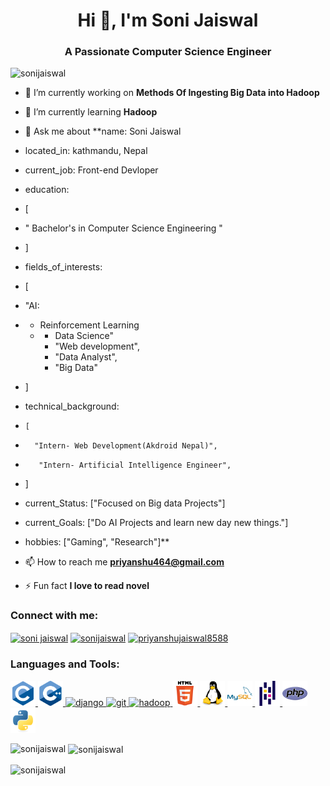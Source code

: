 <h1 align="center">Hi 👋, I'm Soni Jaiswal</h1>
<h3 align="center">A Passionate Computer Science Engineer</h3>

<p align="left"> <img src="https://komarev.com/ghpvc/?username=sonijaiswal&label=Profile%20views&color=0e75b6&style=flat" alt="sonijaiswal" /> </p>

- 🔭 I’m currently working on **Methods Of Ingesting Big Data into Hadoop**

- 🌱 I’m currently learning **Hadoop**

- 💬 Ask me about **name: Soni Jaiswal
- located_in: kathmandu, Nepal
- current_job: Front-end Devloper
- education:
-  [
-    " Bachelor's in Computer Science Engineering "
-  ]
-  fields_of_interests:
-  [
-    "AI:
-  - Reinforcement Learning
   - - Data Science"
     - "Web development",
     - "Data Analyst",
     - "Big Data"
-   ]
-    technical_background:
-     [
-       "Intern- Web Development(Akdroid Nepal)",
-        "Intern- Artificial Intelligence Engineer",
-  ]
-  current_Status: ["Focused on Big data Projects"]
-  current_Goals: ["Do AI Projects and learn new day new things."]
-  hobbies: ["Gaming", "Research"]**

- 📫 How to reach me **priyanshu464@gmail.com**

- ⚡ Fun fact **I love to read novel**

<h3 align="left">Connect with me:</h3>
<p align="left">
<a href="https://linkedin.com/in/soni jaiswal" target="blank"><img align="center" src="https://raw.githubusercontent.com/rahuldkjain/github-profile-readme-generator/master/src/images/icons/Social/linked-in-alt.svg" alt="soni jaiswal" height="30" width="40" /></a>
<a href="https://kaggle.com/sonijaiswal" target="blank"><img align="center" src="https://raw.githubusercontent.com/rahuldkjain/github-profile-readme-generator/master/src/images/icons/Social/kaggle.svg" alt="sonijaiswal" height="30" width="40" /></a>
<a href="https://instagram.com/priyanshujaiswal8588" target="blank"><img align="center" src="https://raw.githubusercontent.com/rahuldkjain/github-profile-readme-generator/master/src/images/icons/Social/instagram.svg" alt="priyanshujaiswal8588" height="30" width="40" /></a>
</p>

<h3 align="left">Languages and Tools:</h3>
<p align="left"> <a href="https://www.cprogramming.com/" target="_blank" rel="noreferrer"> <img src="https://raw.githubusercontent.com/devicons/devicon/master/icons/c/c-original.svg" alt="c" width="40" height="40"/> </a> <a href="https://www.w3schools.com/cpp/" target="_blank" rel="noreferrer"> <img src="https://raw.githubusercontent.com/devicons/devicon/master/icons/cplusplus/cplusplus-original.svg" alt="cplusplus" width="40" height="40"/> </a> <a href="https://www.djangoproject.com/" target="_blank" rel="noreferrer"> <img src="https://cdn.worldvectorlogo.com/logos/django.svg" alt="django" width="40" height="40"/> </a> <a href="https://git-scm.com/" target="_blank" rel="noreferrer"> <img src="https://www.vectorlogo.zone/logos/git-scm/git-scm-icon.svg" alt="git" width="40" height="40"/> </a> <a href="https://hadoop.apache.org/" target="_blank" rel="noreferrer"> <img src="https://www.vectorlogo.zone/logos/apache_hadoop/apache_hadoop-icon.svg" alt="hadoop" width="40" height="40"/> </a> <a href="https://www.w3.org/html/" target="_blank" rel="noreferrer"> <img src="https://raw.githubusercontent.com/devicons/devicon/master/icons/html5/html5-original-wordmark.svg" alt="html5" width="40" height="40"/> </a> <a href="https://www.linux.org/" target="_blank" rel="noreferrer"> <img src="https://raw.githubusercontent.com/devicons/devicon/master/icons/linux/linux-original.svg" alt="linux" width="40" height="40"/> </a> <a href="https://www.mysql.com/" target="_blank" rel="noreferrer"> <img src="https://raw.githubusercontent.com/devicons/devicon/master/icons/mysql/mysql-original-wordmark.svg" alt="mysql" width="40" height="40"/> </a> <a href="https://pandas.pydata.org/" target="_blank" rel="noreferrer"> <img src="https://raw.githubusercontent.com/devicons/devicon/2ae2a900d2f041da66e950e4d48052658d850630/icons/pandas/pandas-original.svg" alt="pandas" width="40" height="40"/> </a> <a href="https://www.php.net" target="_blank" rel="noreferrer"> <img src="https://raw.githubusercontent.com/devicons/devicon/master/icons/php/php-original.svg" alt="php" width="40" height="40"/> </a> <a href="https://www.python.org" target="_blank" rel="noreferrer"> <img src="https://raw.githubusercontent.com/devicons/devicon/master/icons/python/python-original.svg" alt="python" width="40" height="40"/> </a> </p>

<p><img align="left" src="https://github-readme-stats.vercel.app/api/top-langs?username=sonijaiswal&show_icons=true&locale=en&layout=compact" alt="sonijaiswal" /></p>

<p>&nbsp;<img align="center" src="https://github-readme-stats.vercel.app/api?username=sonijaiswal&show_icons=true&locale=en" alt="sonijaiswal" /></p>

<p><img align="center" src="https://github-readme-streak-stats.herokuapp.com/?user=sonijaiswal&" alt="sonijaiswal" /></p>

